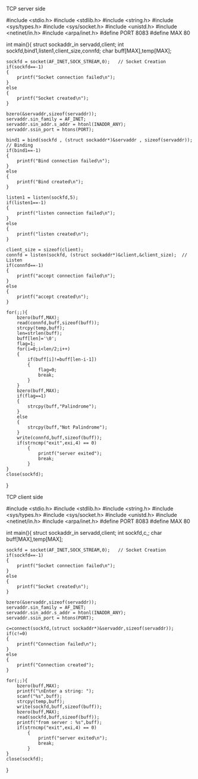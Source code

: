 TCP server side

#include <stdio.h>
#include <stdlib.h>
#include <string.h>
#include <sys/types.h>
#include <sys/socket.h>
#include <unistd.h>
#include <netinet/in.h>
#include <arpa/inet.h>
#define PORT 8083
#define MAX 80

int main(){
	struct sockaddr_in servadd,client;
	int sockfd,bind1,listen1,client_size,connfd;
	char buff[MAX],temp[MAX];

	sockfd = socket(AF_INET,SOCK_STREAM,0);   // Socket Creation
	if(sockfd==-1)
	{
		printf("Socket connection failed\n");
	}
	else
	{
		printf("Socket created\n");
	}

	bzero(&servaddr,sizeof(servaddr));
	servaddr.sin_family = AF_INET;
	servaddr.sin_addr.s_addr = htonl(INADDR_ANY);
	servaddr.ssin_port = htons(PORT);

	bind1 = bind(sockfd , (struct sockaddr*)&servaddr , sizeof(servaddr));  // Binding 
	if(bind1==-1)
	{
		printf("Bind connection failed\n");
	}
	else
	{
		printf("Bind created\n");
	}

	listen1 = listen(sockfd,5);
	if(listen1==-1)
	{
		printf("listen connection failed\n");
	}
	else
	{
		printf("listen created\n");
	}

	client_size = sizeof(client); 
	connfd = listen(sockfd, (struct sockaddr*)&client,&client_size);  // Listen
	if(connfd==-1)
	{
		printf("accept connection failed\n");
	}
	else
	{
		printf("accept created\n");
	}

	for(;;){
		bzero(buff,MAX);
		read(connfd,buff,sizeof(buff));
		strcpy(temp,buff);
		len=strlen(buff);
		buff[len]='\0';
		flag=1;
		for(i=0;i<len/2;i++)
		{
			if(buff[i]!=buff[len-i-1])
			{
				flag=0;
				break;
			}
		}
		bzero(buff,MAX);
		if(flag==1)
		{
			strcpy(buff,"Palindrome");
		}
		else
		{
			strcpy(buff,"Not Palindrome");
		}
		write(connfd,buff,sizeof(buff));
		if(strncmp("exit",exi,4) == 0)
			{
				printf("server exited");
				break;
			}
	}
	close(sockfd);
}	


TCP client side

#include <stdio.h>
#include <stdlib.h>
#include <string.h>
#include <sys/types.h>
#include <sys/socket.h>
#include <unistd.h>
#include <netinet/in.h>
#include <arpa/inet.h>
#define PORT 8083
#define MAX 80

int main(){
	struct sockaddr_in servadd,client;
	int sockfd,c,;
	char buff[MAX],temp[MAX];

	sockfd = socket(AF_INET,SOCK_STREAM,0);   // Socket Creation
	if(sockfd==-1)
	{
		printf("Socket connection failed\n");
	}
	else
	{
		printf("Socket created\n");
	}

	bzero(&servaddr,sizeof(servaddr));
	servaddr.sin_family = AF_INET;
	servaddr.sin_addr.s_addr = htonl(INADDR_ANY);
	servaddr.ssin_port = htons(PORT);

	c=connect(sockfd,(struct sockaddr*)&servaddr,sizeof(servaddr));
	if(c!=0)
	{
		printf("Connection failed\n");
	}
	else
	{
		printf("Connection created");
	}

	for(;;){
		bzero(buff,MAX);
		printf("\nEnter a string: ");
		scanf("%s",buff);
		strcpy(temp,buff);
		write(sockfd,buff,sizeof(buff));
		bzero(buff,MAX);
		read(sockfd,buff,sizeof(buff));
		printf("from server : %s",buff);
		if(strncmp("exit",exi,4) == 0)
			{
				printf("server exited\n");
				break;
			}
	}
	close(sockfd);
}
